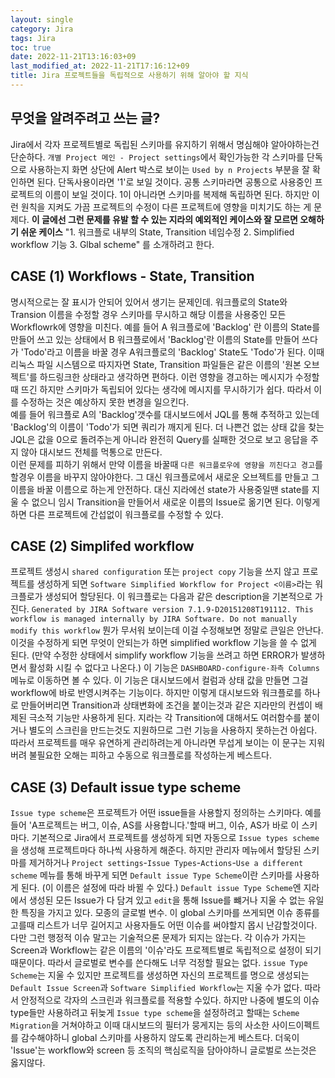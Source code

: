 ```yaml
---
layout: single
category: Jira
tags: Jira
toc: true
date: 2022-11-21T13:16:03+09
last_modified_at: 2022-11-21T17:16:12+09
title: Jira 프로젝트들을 독립적으로 사용하기 위해 알아야 할 지식
---
```


## 무엇을 알려주려고 쓰는 글?
Jira에서 각자 프로젝트별로 독립된 스키마를 유지하기 위해서 명심해야 알아야하는건 단순하다. `개별 Project 메인 - Project settings`에서 확인가능한 각 스키마를 단독으로 사용하는지 화면 상단에 Alert 박스로 보이는 `Used by n Projects` 부분을 잘 확인하면 된다. 단독사용이라면 '1'로 보일 것이다. 공통 스키마라면 공통으로 사용중인 프로젝트의 이름이 보일 것이다. 1이 아니라면 스키마를 복제해 독립하면 된다. 하지만 이런 원칙을 지켜도 가끔 프로젝트의 수정이 다른 프로젝트에 영향을 미치기도 하는 게 문제다. **이 글에선 그런 문제를 유발 할 수 있는 지라의 예외적인 케이스와 잘 모르면 오해하기 쉬운 케이스** "1. 워크플로 내부의 State, Transition 네임수정 2. Simplified workflow 기능 3. Glbal scheme" 를 소개하려고 한다.

## CASE (1) Workflows - State, Transition
명시적으로는 잘 표시가 안되어 있어서 생기는 문제인데. 워크플로의 State와 Transion 이름을 수정할 경우 스키마를 무시하고 해당 이름을 사용중인 모든 Workflowrk에 영향을 미친다. 예를 들어 A 워크플로에 'Backlog' 란 이름의 State를 만들어 쓰고 있는 상태에서 B 워크플로에서 'Backlog'란 이름의 State를 만들어 쓰다가 'Todo'라고 이름을 바꿀 경우 A워크플로의 'Backlog' State도 'Todo'가 된다. 이때 리눅스 파일 시스템으로 따지자면 State, Transition 파일들은 같은 이름의 '원본 오브젝트'를 하드링크한 상태라고 생각하면 편하다. 이런 영향을 경고하는 메시지가 수정할 때 뜨긴 하지만 스키마가 독립되어 있다는 생각에 메시지를 무시하기가 쉽다.  따라서 이를 수정하는 것은 예상하지 못한 변경을 일으킨다.  
예를 들어 워크플로 A의 'Backlog'갯수를 대시보드에서 JQL를 통해 추적하고 있는데 'Backlog'의 이름이 'Todo'가 되면 쿼리가 깨지게 된다. 더 나쁜건 없는 상태 값을 찾는 JQL은 값을 0으로 돌려주는게 아니라 완전히 Query를 실패한 것으로 보고 응답을 주지 않아 대시보드 전체를 먹통으로 만든다.  
이런 문제를 피하기 위해서 만약 이름을 바꿀때 `다른 워크플로우에 영향을 끼친다고 경고`를 할경우 이름을 바꾸지 않아야한다. 그 대신 워크플로에서 새로운 오브젝트를 만들고 그 이름을 바꿀 이름으로 하는게 안전하다. 대신 지라에선 state가 사용중일땐 state를 지울 수 없으니 임시 Transition을 만들어서 새로운 이름의 Issue로 옮기면 된다. 이렇게 하면 다른 프로젝트에 간섭없이 워크플로를 수정할 수 있다.

## CASE (2) Simplifed workflow
프로젝트 생성시 `shared configuration` 또는 `project copy` 기능을 쓰지 않고 프로젝트를 생성하게 되면 `Software Simplified Workflow for Project <이름>`라는 워크플로가 생성되어 할당된다. 이 워크플로는 다음과 같은 description을 기본적으로 가진다. `Generated by JIRA Software version 7.1.9-D20151208T191112. This workflow is managed internally by JIRA Software. Do not manually modify this workflow` 뭔가 무서워 보이는데 이걸 수정해보면 정말로 큰일은 안난다. 이것을 수정하게 되면 무엇이 안되는가 하면 simplified workflow 기능을 쓸 수 없게 된다. (만약 수정한 상태에서 simplify workflow 기능을 쓰려고 하면 ERROR가 발생하면서 활성화 시킬 수 없다고 나온다.) 이 기능은 `DASHBOARD-configure-좌측 Columns`메뉴로 이동하면 볼 수 있다. 이 기능은 대시보드에서 컬럼과 상태 값을 만들면 그걸 workflow에 바로 반영시켜주는 기능이다. 하지만 이렇게 대시보드와 워크플로를 하나로 만들어버리면 Transition과 상태변화에 조건을 붙이는것과 같은 지라만의 컨셉이 배제된 극소적 기능만 사용하게 된다. 지라는 각 Transition에 대해서도 여러함수를 붙이거나 별도의 스크린을 만드는것도 지원하므로 그런 기능을 사용하지 못하는건 아쉽다. 따라서 프로젝트를 매우 유연하게 관리하려는게 아니라면 무섭게 보이는 이 문구는 지워버려 불필요한 오해는 피하고 수동으로 워크플로를 작성하는게 베스트다.

## CASE (3) Default issue type scheme
`Issue type scheme`은 프로젝트가 어떤 issue들을 사용할지 정의하는 스키마다. 예를 들어 'A프로젝트는 버그, 이슈, AS를 사용합니다.'할때 버그, 이슈, AS가 바로 이 스키마다. 기본적으로 Jira에서 프로젝트를 생성하게 되면 자동으로 `Issue types scheme`을 생성해 프로젝트마다 하나씩 사용하게 해준다. 하지만 관리자 메뉴에서 할당된 스키마를 제거하거나 `Project settings`-`Issue Types`-`Actions`-`Use a different scheme` 메뉴를 통해 바꾸게 되면 `Default issue Type Scheme`이란 스키마를 사용하게 된다. (이 이름은 설정에 따라 바뀔 수 있다.) `Default issue Type Scheme`엔 지라에서 생성된 모든 Issue가 다 담겨 있고 `edit`을 통해 Issue를 뺴거나 지울 수 없는 유일한 특징을 가지고 있다. 모종의 글로벌 변수. 이 global 스키마를 쓰게되면 이슈 종류를 고를때 리스트가 너무 길어지고 사용자들도 어떤 이슈를 써야할지 몹시 난감할것이다. 다만 그런 행정적 이슈 말고는 기술적으론 문제가 되지는 않는다. 각 이슈가 가지는 Screen과 Workflow는 같은 이름의 '이슈'라도 프로젝트별로 독립적으로 설정이 되기 때문이다. 따라서 글로벌로 변수를 쓴다해도 너무 걱정할 필요는 없다. `issue Type Scheme`는 지울 수 있지만 프로젝트를 생성하면 자신의 프로젝트를 명으로 생성되는 `Default Issue Screen`과 `Software Simplified Workflow`는 지울 수가 없다. 따라서 안정적으로 각자의 스크린과 워크플로를 적용할 수있다. 하지만 나중에 별도의 이슈 type들만 사용하려고 뒤늦게 `Issue type scheme`을 설정하려고 할때는 `Scheme Migration`을 거쳐야하고 이때 대시보드의 필터가 뭉게지는 등의 사소한 사이드이펙트를 감수해야하니 global 스키마를 사용하지 않도록 관리하는게 베스트다. 더욱이 'Issue'는 workflow와 screen 등 조직의 핵심로직을 담아야하니 글로벌로 쓰는것은 옳지않다.